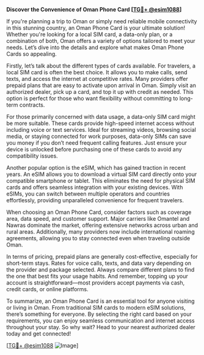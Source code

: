 **Discover the Convenience of Oman Phone Card [[TG💪+ @esim1088](https://t.me/s/esim1088)]**

If you're planning a trip to Oman or simply need reliable mobile connectivity in this stunning country, an Oman Phone Card is your ultimate solution! Whether you're looking for a local SIM card, a data-only plan, or a combination of both, Oman offers a variety of options tailored to meet your needs. Let’s dive into the details and explore what makes Oman Phone Cards so appealing.

Firstly, let’s talk about the different types of cards available. For travelers, a local SIM card is often the best choice. It allows you to make calls, send texts, and access the internet at competitive rates. Many providers offer prepaid plans that are easy to activate upon arrival in Oman. Simply visit an authorized dealer, pick up a card, and top it up with credit as needed. This option is perfect for those who want flexibility without committing to long-term contracts.

For those primarily concerned with data usage, a data-only SIM card might be more suitable. These cards provide high-speed internet access without including voice or text services. Ideal for streaming videos, browsing social media, or staying connected for work purposes, data-only SIMs can save you money if you don’t need frequent calling features. Just ensure your device is unlocked before purchasing one of these cards to avoid any compatibility issues.

Another popular option is the eSIM, which has gained traction in recent years. An eSIM allows you to download a virtual SIM card directly onto your compatible smartphone or tablet. This eliminates the need for physical SIM cards and offers seamless integration with your existing devices. With eSIMs, you can switch between multiple operators and countries effortlessly, providing unparalleled convenience for frequent travelers.

When choosing an Oman Phone Card, consider factors such as coverage area, data speed, and customer support. Major carriers like Omantel and Nawras dominate the market, offering extensive networks across urban and rural areas. Additionally, many providers now include international roaming agreements, allowing you to stay connected even when traveling outside Oman.

In terms of pricing, prepaid plans are generally cost-effective, especially for short-term stays. Rates for voice calls, texts, and data vary depending on the provider and package selected. Always compare different plans to find the one that best fits your usage habits. And remember, topping up your account is straightforward—most providers accept payments via cash, credit cards, or online platforms.

To summarize, an Oman Phone Card is an essential tool for anyone visiting or living in Oman. From traditional SIM cards to modern eSIM solutions, there’s something for everyone. By selecting the right card based on your requirements, you can enjoy seamless communication and internet access throughout your stay. So why wait? Head to your nearest authorized dealer today and get connected!

[[TG💪+ @esim1088](https://t.me/s/esim1088) ![Image](https://i.postimg.cc/Y0z9fWf4/image.png)]